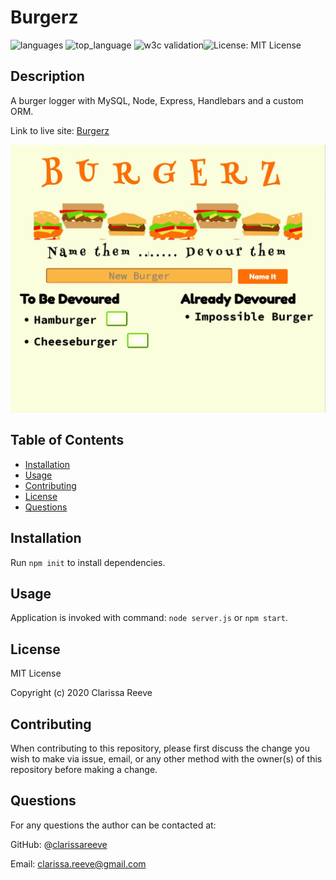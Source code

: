 # Burgerz

![languages](https://img.shields.io/github/languages/count/clarissareeve/Burgerz) ![top_language](https://img.shields.io/github/languages/top/clarissareeve/Burgerz) ![w3c validation](https://img.shields.io/w3c-validation/default?targetUrl=https%3A%2F%2Fshrouded-falls-53303.herokuapp.com%2F)![License: MIT License](https://img.shields.io/badge/License-MIT%20License-blue.svg)

## Description

A burger logger with MySQL, Node, Express, Handlebars and a custom ORM.

Link to live site: [Burgerz](https://shrouded-falls-53303.herokuapp.com/)

![Landing Page](public/assets/img/Example.gif)

## Table of Contents

* [Installation](#installation)
* [Usage](#usage)
* [Contributing](#contributing)
* [License](#license)
* [Questions](#questions)

## Installation

Run `npm init` to install dependencies.

## Usage

Application is invoked with command: `node server.js` or `npm start`.

## License

MIT License

Copyright (c) 2020 Clarissa Reeve

## Contributing

When contributing to this repository, please first discuss the change you wish to make via issue, email, or any other method with the owner(s) of this repository before making a change.

## Questions

For any questions the author can be contacted at:

GitHub: @[clarissareeve](https://github.com/clarissareeve)

Email: clarissa.reeve@gmail.com
